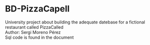 # BD-PizzaCapell
University project about building the adequate datebase for a fictional restaurant called PizzaCalled \
Author: Sergi Moreno Pérez \
Sql code is found in the document
